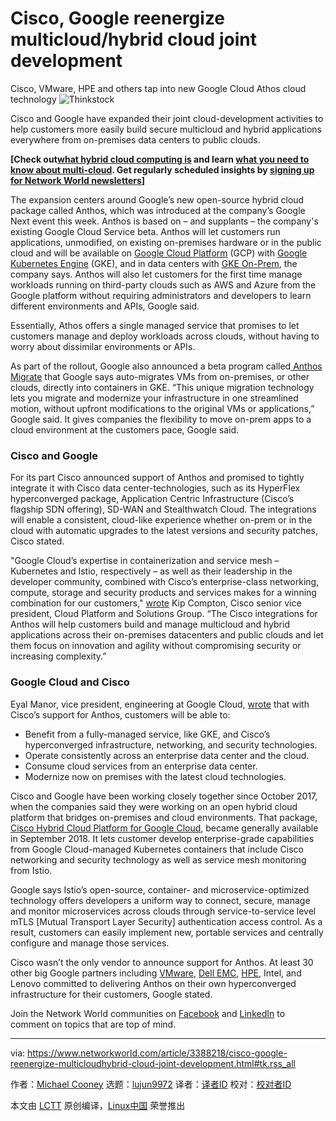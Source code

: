 [#]: collector: (lujun9972)
[#]: translator: ( )
[#]: reviewer: ( )
[#]: publisher: ( )
[#]: url: ( )
[#]: subject: (Cisco, Google reenergize multicloud/hybrid cloud joint development)
[#]: via: (https://www.networkworld.com/article/3388218/cisco-google-reenergize-multicloudhybrid-cloud-joint-development.html#tk.rss_all)
[#]: author: (Michael Cooney https://www.networkworld.com/author/Michael-Cooney/)

Cisco, Google reenergize multicloud/hybrid cloud joint development
======
Cisco, VMware, HPE and others tap into new Google Cloud Athos cloud technology
![Thinkstock][1]

Cisco and Google have expanded their joint cloud-development activities to help customers more easily build secure multicloud and hybrid applications everywhere from on-premises data centers to public clouds.

**[Check out[what hybrid cloud computing is][2] and learn [what you need to know about multi-cloud][3]. Get regularly scheduled insights by [signing up for Network World newsletters][4]]**

The expansion centers around Google’s new open-source hybrid cloud package called Anthos, which was introduced at the company’s Google Next event this week. Anthos is based on – and supplants – the company's existing Google Cloud Service beta. Anthos will let customers run applications, unmodified, on existing on-premises hardware or in the public cloud and will be available on [Google Cloud Platform][5] (GCP) with [Google Kubernetes Engine][6] (GKE), and in data centers with [GKE On-Prem][7], the company says. Anthos will also let customers for the first time manage workloads running on third-party clouds such as AWS and Azure from the Google platform without requiring administrators and developers to learn different environments and APIs, Google said.

Essentially, Athos offers a single managed service that promises to let customers manage and deploy workloads across clouds, without having to worry about dissimilar environments or APIs.

As part of the rollout, Google also announced a beta program called[ Anthos Migrate][8] that Google says auto-migrates VMs from on-premises, or other clouds, directly into containers in GKE. “This unique migration technology lets you migrate and modernize your infrastructure in one streamlined motion, without upfront modifications to the original VMs or applications,” Google said. It gives companies the flexibility to move on-prem apps to a cloud environment at the customers pace, Google said.

### Cisco and Google

For its part Cisco announced support of Anthos and promised to tightly integrate it with Cisco data center-technologies, such as its HyperFlex hyperconverged package, Application Centric Infrastructure (Cisco’s flagship SDN offering), SD-WAN and Stealthwatch Cloud. The integrations will enable a consistent, cloud-like experience whether on-prem or in the cloud with automatic upgrades to the latest versions and security patches, Cisco stated.

"Google Cloud’s expertise in containerization and service mesh – Kubernetes and Istio, respectively – as well as their leadership in the developer community, combined with Cisco’s enterprise-class networking, compute, storage and security products and services makes for a winning combination for our customers," [wrote][9] Kip Compton, Cisco senior vice president, Cloud Platform and Solutions Group. “The Cisco integrations for Anthos will help customers build and manage multicloud and hybrid applications across their on-premises datacenters and public clouds and let them focus on innovation and agility without compromising security or increasing complexity.”

### Google Cloud and Cisco

Eyal Manor, vice president, engineering at Google Cloud, [wrote][10] that with Cisco’s support for Anthos, customers will be able to:

  * Benefit from a fully-managed service, like GKE, and Cisco’s hyperconverged infrastructure, networking, and security technologies.
  * Operate consistently across an enterprise data center and the cloud.
  * Consume cloud services from an enterprise data center.
  * Modernize now on premises with the latest cloud technologies.



Cisco and Google have been working closely together since October 2017, when the companies said they were working on an open hybrid cloud platform that bridges on-premises and cloud environments. That package, [Cisco Hybrid Cloud Platform for Google Cloud][11], became generally available in September 2018. It lets customer develop enterprise-grade capabilities from Google Cloud-managed Kubernetes containers that include Cisco networking and security technology as well as service mesh monitoring from Istio.

Google says Istio’s open-source, container- and microservice-optimized technology offers developers a uniform way to connect, secure, manage and monitor microservices across clouds through service-to-service level mTLS [Mutual Transport Layer Security] authentication access control. As a result, customers can easily implement new, portable services and centrally configure and manage those services.

Cisco wasn’t the only vendor to announce support for Anthos. At least 30 other big Google partners including [VMware][12], [Dell EMC][13], [HPE][14], Intel, and Lenovo committed to delivering Anthos on their own hyperconverged infrastructure for their customers, Google stated.

Join the Network World communities on [Facebook][15] and [LinkedIn][16] to comment on topics that are top of mind.

--------------------------------------------------------------------------------

via: https://www.networkworld.com/article/3388218/cisco-google-reenergize-multicloudhybrid-cloud-joint-development.html#tk.rss_all

作者：[Michael Cooney][a]
选题：[lujun9972][b]
译者：[译者ID](https://github.com/译者ID)
校对：[校对者ID](https://github.com/校对者ID)

本文由 [LCTT](https://github.com/LCTT/TranslateProject) 原创编译，[Linux中国](https://linux.cn/) 荣誉推出

[a]: https://www.networkworld.com/author/Michael-Cooney/
[b]: https://github.com/lujun9972
[1]: https://images.techhive.com/images/article/2016/12/hybrid_cloud-100700390-large.jpg
[2]: https://www.networkworld.com/article/3233132/cloud-computing/what-is-hybrid-cloud-computing.html
[3]: https://www.networkworld.com/article/3252775/hybrid-cloud/multicloud-mania-what-to-know.html
[4]: https://www.networkworld.com/newsletters/signup.html
[5]: https://cloud.google.com/
[6]: https://cloud.google.com/kubernetes-engine/
[7]: https://cloud.google.com/gke-on-prem/
[8]: https://cloud.google.com/contact/
[9]: https://blogs.cisco.com/news/next-phase-cisco-google-cloud
[10]: https://cloud.google.com/blog/topics/partners/google-cloud-partners-with-cisco-on-hybrid-cloud-next19?utm_medium=unpaidsocial&utm_campaign=global-googlecloud-liveevent&utm_content=event-next
[11]: https://cloud.google.com/cisco/
[12]: https://blogs.vmware.com/networkvirtualization/2019/04/vmware-and-google-showcase-hybrid-cloud-deployment.html/
[13]: https://www.dellemc.com/en-us/index.htm
[14]: https://www.hpe.com/us/en/newsroom/blog-post/2019/04/hpe-and-google-cloud-join-forces-to-accelerate-innovation-with-hybrid-cloud-solutions-optimized-for-containerized-applications.html
[15]: https://www.facebook.com/NetworkWorld/
[16]: https://www.linkedin.com/company/network-world
